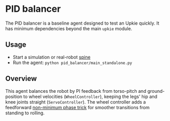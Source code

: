 # PID balancer

The PID balancer is a baseline agent designed to test an Upkie quickly. It has minimum dependencies beyond the main `upkie` module.

## Usage

- Start a simulation or real-robot [spine](https://upkie.github.io/upkie/spines.html)
- Run the agent: `python pid_balancer/main_standalone.py`

## Overview

This agent balances the robot by PI feedback from torso-pitch and ground-position to wheel velocities (`WheelController`), keeping the legs' hip and knee joints straight (`ServoController`). The wheel controller adds a feedforward [non-minimum phase trick](https://github.com/upkie/upkie/blob/513fea81673f89646fdffcbad2f65ca9a0941ca6/pid_balancer/wheel_controller.py#L433-L457) for smoother transitions from standing to rolling.
